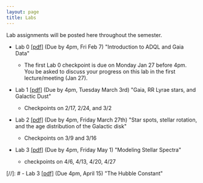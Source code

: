 ```yaml
---
layout: page
title: Labs
---
```


Lab assignments will be posted here throughout the semester. 

- Lab 0 [[pdf]](https://github.com/ucb-datalab/course-materials_2020/blob/master/labs/Lab_0_Astr128_2020.pdf) (Due by 4pm, Fri Feb 7) "Introduction to ADQL and Gaia Data" 
     - The first Lab 0 checkpoint is due on Monday Jan 27 before 4pm.  You be asked to discuss your progress on this lab in the first lecture/meeting (Jan 27).

- Lab 1 [[pdf]](https://github.com/ucb-datalab/course-materials_2020/blob/master/labs/Lab1_Astr128_2020A.pdf) (Due by 4pm, Tuesday March 3rd) "Gaia, RR Lyrae stars, and Galactic Dust" 
     - Checkpoints on 2/17, 2/24, and 3/2

- Lab 2 [[pdf]](https://github.com/ucb-datalab/course-materials_2020/blob/master/labs/Lab2_Astr128_2020.pdf) (Due by 4pm, Friday March 27th) "Star spots, stellar rotation, and the age distribution of the Galactic disk" 
     - Checkpoints on 3/9 and 3/16

- Lab 3 [[pdf]](https://github.com/ucb-datalab/course-materials_2020/blob/master/labs/Lab3_Astr128_2020.pdf) (Due by 4pm, Friday May 1) "Modeling Stellar Spectra"
     - checkpoints on 4/6, 4/13, 4/20, 4/27

[//]: #  - Lab 3 [[pdf]](https://github.com/ucb-datalab/course-materials/blob/master/Labs/Lab_3_Astr128.pdf) (Due 4pm, April 15) "The Hubble Constant"